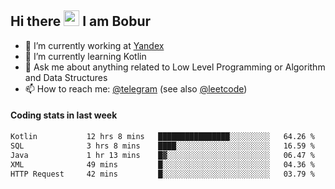 ## Hi there <img src="https://media.giphy.com/media/hvRJCLFzcasrR4ia7z/giphy.gif" width="25px" height="25px"> I am Bobur

- 💼 I’m currently working at [Yandex](https://yandex.ru/)
- 🌱 I’m currently learning Kotlin
- 💬 Ask me about anything related to Low Level Programming or Algorithm and Data Structures
- 📫 How to reach me: [@telegram](https://t.me/octoant) (see also [@leetcode](https://leetcode.com/octoant/))    

#### Coding stats in last week

<!--START_SECTION:waka-->

```txt
Kotlin           12 hrs 8 mins   ████████████████░░░░░░░░░   64.26 %
SQL              3 hrs 8 mins    ████░░░░░░░░░░░░░░░░░░░░░   16.59 %
Java             1 hr 13 mins    █▓░░░░░░░░░░░░░░░░░░░░░░░   06.47 %
XML              49 mins         █░░░░░░░░░░░░░░░░░░░░░░░░   04.36 %
HTTP Request     42 mins         █░░░░░░░░░░░░░░░░░░░░░░░░   03.79 %
```

<!--END_SECTION:waka-->
